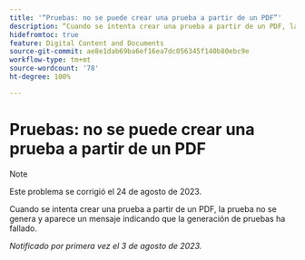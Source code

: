 ```yaml
---
title: '“Pruebas: no se puede crear una prueba a partir de un PDF”'
description: “Cuando se intenta crear una prueba a partir de un PDF, la prueba no se genera y aparece un mensaje indicando que la generación de pruebas ha fallado”.
hidefromtoc: true
feature: Digital Content and Documents
source-git-commit: ae8e1dab69ba6ef16ea7dc056345f140b80ebc9e
workflow-type: tm+mt
source-wordcount: '78'
ht-degree: 100%

---
```



# Pruebas: no se puede crear una prueba a partir de un PDF

<!--WF and WFP TOCs-->

>[!NOTE]
>
>Este problema se corrigió el 24 de agosto de 2023.

Cuando se intenta crear una prueba a partir de un PDF, la prueba no se genera y aparece un mensaje indicando que la generación de pruebas ha fallado.

_Notificado por primera vez el 3 de agosto de 2023._
